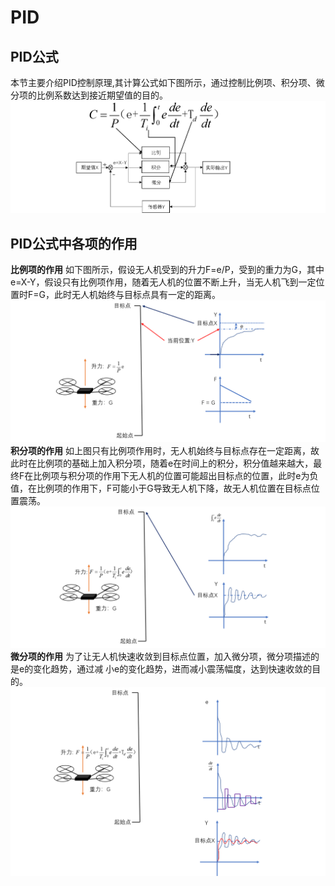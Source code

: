 # PID
## PID公式
本节主要介绍PID控制原理,其计算公式如下图所示，通过控制比例项、积分项、微分项的比例系数达到接近期望值的目的。
![Formula](https://raw.githubusercontent.com/YJXTTZ/XEducate/main/PIDPrinciple/Images/Formula.png)
## PID公式中各项的作用
**比例项的作用**
如下图所示，假设无人机受到的升力F=e/P，受到的重力为G，其中e=X-Y，假设只有比例项作用，随着无人机的位置不断上升，当无人机飞到一定位置时F=G，此时无人机始终与目标点具有一定的距离。
![ProportionalTerm](https://raw.githubusercontent.com/YJXTTZ/XEducate/main/PIDPrinciple/Images/ProportionalTerm.png)
**积分项的作用**
如上图只有比例项作用时，无人机始终与目标点存在一定距离，故此时在比例项的基础上加入积分项，随着e在时间上的积分，积分值越来越大，最终F在比例项与积分项的作用下无人机的位置可能超出目标点的位置，此时e为负值，在比例项的作用下，F可能小于G导致无人机下降，故无人机位置在目标点位置震荡。
![IntegralTerm](https://raw.githubusercontent.com/YJXTTZ/XEducate/main/PIDPrinciple/Images/IntegralTerm.png)
**微分项的作用**
为了让无人机快速收敛到目标点位置，加入微分项，微分项描述的是e的变化趋势，通过减 小e的变化趋势，进而减小震荡幅度，达到快速收敛的目的。
![DifferentialTerm](https://raw.githubusercontent.com/YJXTTZ/XEducate/main/PIDPrinciple/Images/DifferentialTerm.png)